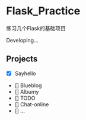 #   Flask_Practice

练习几个Flask的基础项目

Developing...

##  Projects

 - [x] Sayhello
 - []  Blueblog
 - []  Albumy
 - []  TODO
 - []  Chat-online
 - []  ...
